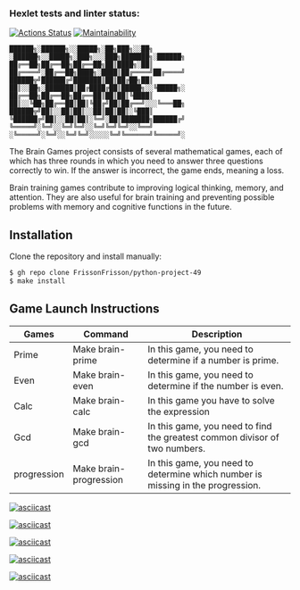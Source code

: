 ### Hexlet tests and linter status:
[![Actions Status](https://github.com/FrissonFrisson/python-project-49/workflows/hexlet-check/badge.svg)](https://github.com/FrissonFrisson/python-project-49/actions)
[![Maintainability](https://api.codeclimate.com/v1/badges/d86f051eab34933b9ec6/maintainability)](https://codeclimate.com/github/FrissonFrisson/python-project-49/maintainability)

```
██████╗░██████╗░░█████╗░██╗███╗░░██╗  ░██████╗░░█████╗░███╗░░░███╗███████╗░██████╗
██╔══██╗██╔══██╗██╔══██╗██║████╗░██║  ██╔════╝░██╔══██╗████╗░████║██╔════╝██╔════╝
██████╦╝██████╔╝███████║██║██╔██╗██║  ██║░░██╗░███████║██╔████╔██║█████╗░░╚█████╗░
██╔══██╗██╔══██╗██╔══██║██║██║╚████║  ██║░░╚██╗██╔══██║██║╚██╔╝██║██╔══╝░░░╚═══██╗
██████╦╝██║░░██║██║░░██║██║██║░╚███║  ╚██████╔╝██║░░██║██║░╚═╝░██║███████╗██████╔╝
╚═════╝░╚═╝░░╚═╝╚═╝░░╚═╝╚═╝╚═╝░░╚══╝  ░╚═════╝░╚═╝░░╚═╝╚═╝░░░░░╚═╝╚══════╝╚═════╝░
```

The Brain Games project consists of several mathematical games, each of which has three rounds in which you need to answer three questions correctly to win. If the answer is incorrect, the game ends, meaning a loss.

Brain training games contribute to improving logical thinking, memory, and attention. They are also useful for brain training and preventing possible problems with memory and cognitive functions in the future. 

## Installation

Clone the repository and install manually:

```bash
$ gh repo clone FrissonFrisson/python-project-49
$ make install
```
## Game Launch Instructions


| Games| Command                        | Description                                              |
|------|--------------------------------|--------------------------------------------------------- |
|Prime | Make brain-prime               |In this game, you need to determine if a number is prime. |
|Even  | Make brain-even                |In this game, you need to determine if the number is even.|
|Calc  | Make brain-calc                |In this game you have to solve the expression             |
|Gcd   | Make brain-gcd                 |In this game, you need to find the greatest common divisor of two numbers.|
|progression | Make brain-progression   |In this game, you need to determine which number is missing in the progression.|


[![asciicast](https://asciinema.org/a/vP91kEaDw2934otMXxs48R6oT.svg)](https://asciinema.org/a/vP91kEaDw2934otMXxs48R6oT)


[![asciicast](https://asciinema.org/a/0YmXykA3ramTjSa4bVVpIMkcw.svg)](https://asciinema.org/a/0YmXykA3ramTjSa4bVVpIMkcw)


[![asciicast](https://asciinema.org/a/nOxCczG69pnx3zm1CV5bN6Udr.svg)](https://asciinema.org/a/nOxCczG69pnx3zm1CV5bN6Udr)


[![asciicast](https://asciinema.org/a/4GhgDFxpu1aQuDxo73wiyWyxL.svg)](https://asciinema.org/a/4GhgDFxpu1aQuDxo73wiyWyxL)


[![asciicast](https://asciinema.org/a/HQzcxqwy1rlcpqBWk7VaNYjq2.svg)](https://asciinema.org/a/HQzcxqwy1rlcpqBWk7VaNYjq2)


